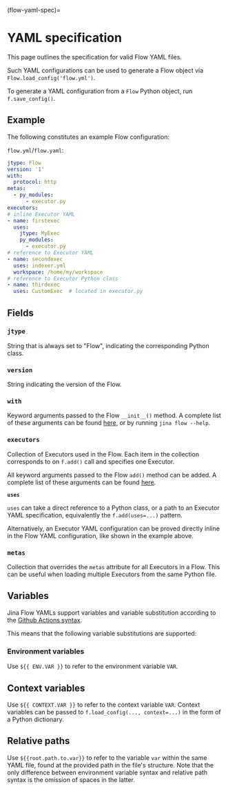 (flow-yaml-spec)=
# YAML specification

This page outlines the specification for valid Flow YAML files.

Such YAML configurations can be used to generate a Flow object via `Flow.load_config('flow.yml')`.

To generate a YAML configuration from a `Flow` Python object, run `f.save_config()`.

## Example

The following constitutes an example Flow configuration:

`flow.yml`/`flow.yaml`:
```yaml
jtype: Flow
version: '1'
with:
  protocol: http
metas:
  - py_modules:
      - executor.py
executors:
# inline Executor YAML
- name: firstexec
  uses:
    jtype: MyExec
    py_modules:
      - executor.py
# reference to Executor YAML
- name: secondexec
  uses: indexer.yml
  workspace: /home/my/workspace
# reference to Executor Python class
- name: thirdexec
  uses: CustomExec  # located in executor.py
```

## Fields

### `jtype`
String that is always set to "Flow", indicating the corresponding Python class.

### `version`
String indicating the version of the Flow.

### `with`
Keyword arguments passed to the Flow `__init__()` method. A complete list of these arguments can be found [here](https://docs.jina.ai/api/jina.orchestrate.flow.base/#jina.orchestrate.flow.base.Flow),
or by running `jina flow --help`.

### `executors`
Collection of Executors used in the Flow.
Each item in the collection corresponds to on `f.add()` call and specifies one Executor.

All keyword arguments passed to the Flow `add()` method can be added.
A complete list of these arguments can be found [here](https://docs.jina.ai/api/jina.orchestrate.flow.base/#jina.orchestrate.flow.base.Flow.add).

**`uses`**

`uses` can take a direct reference to a Python class, or a path to an Executor YAML specification, equivalently the `f.add(uses=...)` pattern.

Alternatively, an Executor YAML configuration can be proved directly inline in the Flow YAML configuration, like shown in the example above.

### `metas`
Collection that overrides the `metas` attribute for all Executors in a Flow.
This can be useful when loading multiple Executors from the same Python file.


## Variables

Jina Flow YAMLs support variables and variable substitution according to the [Github Actions syntax](https://docs.github.com/en/actions/learn-github-actions/environment-variables).

This means that the following variable substitutions are supported:

### Environment variables

Use `${{ ENV.VAR }}` to refer to the environment variable `VAR`.

## Context variables

Use `${{ CONTEXT.VAR }}` to refer to the context variable `VAR`.
Context variables can be passed to `f.load_config(..., context=...)` in the form of a Python dictionary.

## Relative paths

Use `${{root.path.to.var}}` to refer to the variable `var` within the same YAML file, found at the provided path in the file's structure.
Note that the only difference between environment variable syntax and relative path syntax is the omission of spaces in the latter.
